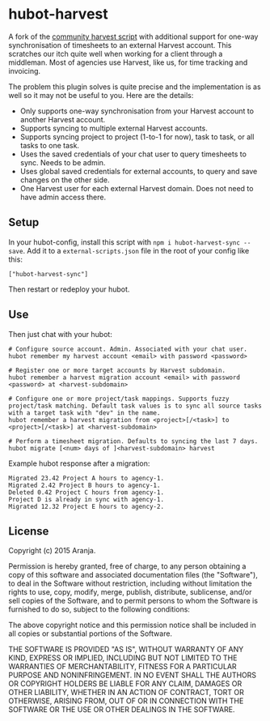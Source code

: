 hubot-harvest
=============

A fork of the [community harvest script](https://github.com/github/hubot-scripts/blob/master/src/scripts/harvest.coffee)
with additional support for one-way synchronisation of timesheets to an external Harvest account. This scratches our itch quite well when working for a client through a middleman. Most of agencies use Harvest, like us, for time tracking and invoicing.

The problem this plugin solves is quite precise and the implementation is as well so it may not be useful to you. Here are the details:

* Only supports one-way synchronisation from your Harvest account to another Harvest account.
* Supports syncing to multiple external Harvest accounts.
* Supports syncing project to project (1-to-1 for now), task to task, or all tasks to one task.
* Uses the saved credentials of your chat user to query timesheets to sync. Needs to be admin.
* Uses global saved credentials for external accounts, to query and save changes on the other side.
* One Harvest user for each external Harvest domain. Does not need to have admin access there.

## Setup

In your hubot-config, install this script with `npm i hubot-harvest-sync --save`.
Add it to a `external-scripts.json` file in the root of your config like this:

```
["hubot-harvest-sync"]
```

Then restart or redeploy your hubot. 

## Use

Then just chat with your hubot:

```
# Configure source account. Admin. Associated with your chat user. 
hubot remember my harvest account <email> with password <password>

# Register one or more target accounts by Harvest subdomain.
hubot remember a harvest migration account <email> with password <password> at <harvest-subdomain>

# Configure one or more project/task mappings. Supports fuzzy project/task matching. Default task values is to sync all source tasks with a target task with "dev" in the name.
hubot remember a harvest migration from <project>[/<task>] to <project>[/<task>] at <harvest-subdomain>

# Perform a timesheet migration. Defaults to syncing the last 7 days.
hubot migrate [<num> days of ]<harvest-subdomain> harvest
```

Example hubot response after a migration:

```
Migrated 23.42 Project A hours to agency-1.
Migrated 2.42 Project B hours to agency-1.
Deleted 0.42 Project C hours from agency-1.
Project D is already in sync with agency-1.
Migrated 12.32 Project E hours to agency-2.
```

## License

Copyright (c) 2015 Aranja.

Permission is hereby granted, free of charge, to any person obtaining a copy of this software and associated documentation files (the "Software"), to deal in the Software without restriction, including without limitation the rights to use, copy, modify, merge, publish, distribute, sublicense, and/or sell copies of the Software, and to permit persons to whom the Software is furnished to do so, subject to the following conditions:

The above copyright notice and this permission notice shall be included in all copies or substantial portions of the Software.

THE SOFTWARE IS PROVIDED "AS IS", WITHOUT WARRANTY OF ANY KIND, EXPRESS OR IMPLIED, INCLUDING BUT NOT LIMITED TO THE WARRANTIES OF MERCHANTABILITY, FITNESS FOR A PARTICULAR PURPOSE AND NONINFRINGEMENT. IN NO EVENT SHALL THE AUTHORS OR COPYRIGHT HOLDERS BE LIABLE FOR ANY CLAIM, DAMAGES OR OTHER LIABILITY, WHETHER IN AN ACTION OF CONTRACT, TORT OR OTHERWISE, ARISING FROM, OUT OF OR IN CONNECTION WITH THE SOFTWARE OR THE USE OR OTHER DEALINGS IN THE SOFTWARE.
